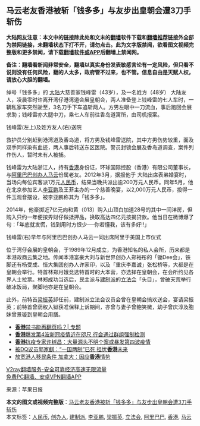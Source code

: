  <h2>马云老友香港被斩「钱多多」与友步出皇朝会遭3刀手斩伤</h2> <p class="notice"><b>大陆网友注意：本文中的链接除此处和文末的<a href="https://github.com/bannedbook/fanqiang" >翻墙</a>软件下载和<a href="https://github.com/killgcd/justmysocks/blob/master/README.md">翻墙推荐</a>链接外全部为禁网链接，未翻墙状态下打不开，请勿点击。此为文字版禁闻，欲看图文视频完整版和更多禁闻，请下载<a href="https://github.com/bannedbook/fanqiang">翻墙软件或APP</a>后翻墙上禁闻网。</p><p>备注：翻墙看新闻非常安全，翻墙以真实身份发表敏感言论有一定风险，但只看不说则没有任何风险，翻的人太多，政府管不过来，也不管。信息自由是天赋人权，请放心大胆的翻墙。</b></p>  <div class="entry"> <p>绰号「钱多多」的 <span class='wp_keywordlink_affiliate'><a href="https://www.bannedbook.org/" title="大陆" target="_blank">大陆</a></span>大慈善家钱峰雷（43岁），及一名姓方（48岁） 大陆友人，凌晨零时许离开湾仔港湾道会展皇朝会，两人准备登上钱峰雷的七人车时，一辆私家车突然驶至，3名刀手下车追斩两人。方男左眼中一刀流血，事后跑回会展求助；钱峰雷亦大腿中刀，乘七人车前往香岛道寓所，由司机报案。</p> <p></p> <p>钱峰雷(左上)及姓方友人(右)送院</p>  <p>救护员分别赶到港湾道及香岛道，将方男及钱峰雷送院，其中方男伤势较重，面及双手同样染有血迹，两人事后转送东区医院。警员封锁会展及香岛道调查，案件列作伤人，暂时未有人被捕。</p> <p>钱峰雷为大陆浙江人，持有<a href="https://www.bannedbook.org/bnews/tag/%e9%a6%99%e6%b8%af/" class="st_tag internal_tag" rel="tag" title="标签 香港 下的日志">香港</a>身份证，环球国际控股（香港）有限公司董事长，与<a href="https://www.bannedbook.org/bnews/tag/%e9%98%bf%e9%87%8c%e5%b7%b4%e5%b7%b4/" class="st_tag internal_tag" rel="tag" title="标签 阿里巴巴 下的日志">阿里巴巴</a><a href="https://www.bannedbook.org/bnews/tag/%E5%88%9B%E5%8A%9E%E4%BA%BA/" class="st_tag internal_tag" rel="tag" title="标签 创办人 下的日志">创办人</a><a href="https://www.bannedbook.org/bnews/tag/%e9%a9%ac%e4%ba%91/" class="st_tag internal_tag" rel="tag" title="标签 马云 下的日志">马云</a>份属老友。2012年3月，据报他于 大陆出席表弟婚宴时，当场向每位宾客派1万元<a href="https://www.bannedbook.org/bnews/tag/%e4%ba%ba%e6%b0%91%e5%b8%81/" class="st_tag internal_tag" rel="tag" title="标签 人民币 下的日志">人民币</a>，结果当晚共派出逾200万元人民币。同年5月，他在北京参加艺人<a href="https://www.bannedbook.org/bnews/tag/%e6%9d%8e%e4%ba%9a%e9%b9%8f/" class="st_tag internal_tag" rel="tag" title="标签 李亚鹏 下的日志">李亚鹏</a>及王菲主办的一个慈善晚宴，以2,000万元人民币，投得一件玉观音摆设，被李亚鹏称其为「钱多多」。</p> <p>2014年，他豪掷近7亿元向和黄（013）购入山顶白加道28号的其中一间洋房，但购入只约一年便按畀财仔做抵押品，换取高达四亿元按揭贷款。他当日在微博爆了句：「年底就发慌，钱到用时方恨少──你若懂我，该有多好!!」</p>  <p></p> <p>钱峰雷(右)早年与阿里巴巴创办人马云一同出席阿里于美国上市仪式</p> <p>位于湾仔会展的皇朝会，于1989年12月成立，为香港知名的私人会所，历来都是本港政商云集之地。传闻本港富豪大刘与新世界创办人郑裕彤的「锄Dee会」，铁脚还有杨受成、恒大集团创办人许家印，以及「重庆李嘉诚」张松桥等，大都是在皇朝会举行。特首林郑月娥竞选特首时的大本营，亦选择在皇朝会，在会所约见各界人士拉票。林郑成功当选后，民主派与<a href="https://www.bannedbook.org/bnews/tag/%e5%bb%ba%e5%88%b6%e6%b4%be/" class="st_tag internal_tag" rel="tag" title="标签 建制派 下的日志">建制派</a>的<a href="https://www.bannedbook.org/bnews/tag/%e7%ab%8b%e6%b3%95%e4%bc%9a/" class="st_tag internal_tag" rel="tag" title="标签 立法会 下的日志">立法会</a>「头目」，曾破天荒举行破冰饭局，聚脚地亦是在皇朝会。</p>  <p>此外，前特首<a href="https://www.bannedbook.org/bnews/tag/%e6%a2%81%e6%8c%af%e8%8b%b1/" class="st_tag internal_tag" rel="tag" title="标签 梁振英 下的日志">梁振英</a>卸任前，建制派立法会议员会曾在皇朝会搞欢送会，宴请梁振英；前特首曾荫权入狱获准保释上诉期间，亦曾与妻子曾鲍笑微，幼子曾庆淳及胞妹曾景璇到皇朝会用膳。</p> <ul class='op-related-articles' title='相关阅读'> <li><a href='https://www.bannedbook.org/bnews/ssgc/20201114/1431106.html' target='_blank'><b>香港</b>禁书能再翻页吗？| 专题</a></li> <li><a href='https://www.bannedbook.org/bnews/headline/20201114/1431085.html' target='_blank'><b>香港</b>爆发第4波新冠疫情近在咫尺 行会通过群组强制检测</a></li> <li><a href='https://www.bannedbook.org/bnews/baitai/20201114/1431068.html' target='_blank'><b>香港</b>抗疫专家许树昌：大量源头不明个案或暴发第四波疫情</a></li> <li><a href='https://www.bannedbook.org/bnews/baitai/20201114/1431044.html' target='_blank'>被DQ议员郭家麒：“一国两制”已死 担忧<b>香港</b>未来</a></li> <li><a href='https://www.bannedbook.org/bnews/baitai/20201114/1431033.html' target='_blank'>放宽港人移民条件 加拿大：因应<b>香港</b>情势</a></li> </ul> <p class="texttj"> <a href="https://www.bannedbook.org/forum23/topic22702.html" target="_blank">V2ray翻墙服务-安全可靠经济高速无限流量</a><br/> <a href="https://github.com/bannedbook/fanqiang/wiki/%E7%A6%81%E9%97%BB%E7%BD%91%E5%AE%89%E5%8D%93%E7%BF%BB%E5%A2%99%E6%96%B0%E9%97%BBAPP" target="_blank">免费PC翻墙、安卓VPN翻墙APP</a></p><p> 来源：苹果日报 </p><a name='sharetosocial'></a>       <div><b>本文的图文或视频完整版</b>：<a href='https://www.bannedbook.org/bnews/comments/20201115/1431292.html'>马云老友香港被斩「钱多多」与友步出皇朝会遭3刀手斩伤</a></div>  </div><!--END ENTRY--> <div class="postfooter"> <div>本文标签：<a href="https://www.bannedbook.org/bnews/tag/%e4%ba%ba%e6%b0%91%e5%b8%81/" rel="tag">人民币</a>, <a href="https://www.bannedbook.org/bnews/tag/%E5%88%9B%E5%8A%9E%E4%BA%BA/" rel="tag">创办人</a>, <a href="https://www.bannedbook.org/bnews/tag/%e5%bb%ba%e5%88%b6%e6%b4%be/" rel="tag">建制派</a>, <a href="https://www.bannedbook.org/bnews/tag/%e6%9d%8e%e4%ba%9a%e9%b9%8f/" rel="tag">李亚鹏</a>, <a href="https://www.bannedbook.org/bnews/tag/%e6%a2%81%e6%8c%af%e8%8b%b1/" rel="tag">梁振英</a>, <a href="https://www.bannedbook.org/bnews/tag/%e7%ab%8b%e6%b3%95%e4%bc%9a/" rel="tag">立法会</a>, <a href="https://www.bannedbook.org/bnews/tag/%e9%98%bf%e9%87%8c%e5%b7%b4%e5%b7%b4/" rel="tag">阿里巴巴</a>, <a href="https://www.bannedbook.org/bnews/tag/%e9%a6%99%e6%b8%af/" rel="tag">香港</a>, <a href="https://www.bannedbook.org/bnews/tag/%e9%a9%ac%e4%ba%91/" rel="tag">马云</a></div>  </div><!--END POSTFOOTER--> 